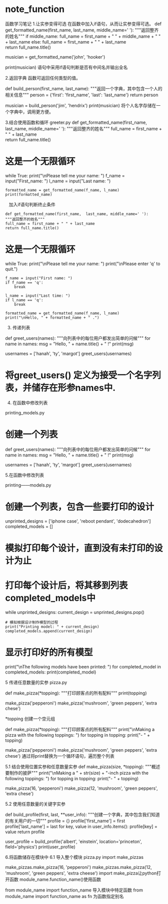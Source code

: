 # note_function
函数学习笔记
1.让实参变得可选
  在函数中加入if语句，从而让实参变得可选。
  def get_formatted_name(first_name,  last_name, middle_name=' '):
    """返回整齐的姓名"""
    if middle_name:
        full_name = first_name + " " + middle_name + " " + last_name
    else:
        full_name = first_name + " " + last_name   
    return full_name.title()


musician = get_formatted_name('john', 'hooker')

print(musician)
语句中采用if语句判断是否有中间名并输出全名


2.返回字典
  函数可返回任何类型的值。
  
def build_person(first_name, last_name):
    """返回一个字典，其中包含一个人的相关信息"""
    person = {'first': 'first_name', 'last': 'last_name'}
    return person

musician = build_person('jim', 'hendrix')
print(musician)
将个人名字存储在一个字典中，调用更方便。


3.结合使用函数和循环
greeter.py
def get_formatted_name(first_name,  last_name, middle_name=' '):
    """返回整齐的姓名"""
    full_name = first_name + " " + last_name   
    return full_name.title()


# 这是一个无限循环
while True:
    print("\nPlease tell me your name: ")
    f_name = input("First_name: ")
    l_name = input("Last name: ")

    formatted_name = get_formatted_name(f_name, l_name)
    print(formatted_name)
    
    
    加入if语句判断终止条件
    
    
    def get_formatted_name(first_name,  last_name, middle_name=' '):
    """返回整齐的姓名"""
    full_name = first_name + " " + last_name   
    return full_name.title()


# 这是一个无限循环
while True:
    print("\nPlease tell me your name: ")
    print("\nPlease enter 'q' to quit.")

    f_name = input("First name: ")
    if f_name == 'q':
        break

    l_name = input("Last time: ")
    if l_name == 'q':
        break

    formatted_name = get_formatted_name(f_name, l_name)
    print("\nHello, " + formatted_name + " .")

 
3. 传递列表

def greet_users(names):
    """向列表中的每位用户都发出简单的问候"""
    for name in names:
        msg = "Hello, " + name.title() + " !"
        print(msg)

usernames = ['hanah', 'ty', 'margot']
greet_users(usernames)
# 将greet_users() 定义为接受一个名字列表，并储存在形参names中.

4. 在函数中修改列表

printing_models.py

# 创建一个列表
def greet_users(names):
    """向列表中的每位用户都发出简单的问候"""
    for name in names:
        msg = "Hello, " + name.title() + " !"
        print(msg)

usernames = ['hanah', 'ty', 'margot']
greet_users(usernames)


5.在函数中修改列表

printing——models.py
# 创建一个列表，包含一些要打印的设计
unprinted_designs = ['iphone case', 'reboot pendant', 'dodecahedron']
completed_models = []


# 模拟打印每个设计，直到没有未打印的设计为止
#  打印每个设计后，将其移到列表completed_models中
while unprinted_designs:
    current_design = unprinted_designs.pop()

    # 模拟根据设计制作模型的过程
    print("Printing model: " + current_design)
    completed_models.append(current_design)


# 显示打印好的所有模型
print("\nThe following models have been printed: ")
for completed_model in completed_models:
    print(completed_model)

5 传递任意数量的实参
pizza.py

def make_pizza(*topping):
    """打印顾客点的所有配料"""
    print(topping)

make_pizza('pepperoni')
make_pizza('mushroom', 'green peppers', 'extra chese')

*topping 创建一个空元组

def make_pizza(*topping):
    """打印顾客点的所有配料"""
    print("\nMaking a pizza with the following toppings: ")
    for topping in topping:
        print("- " + topping)

make_pizza('pepperoni')
make_pizza('mushroom', 'green peppers', 'extra chese')
通过将print替换为一个循环语句，遍历整个列表

5.1 结合使用位置实参和任意数量实参
def make_pizza(size, *topping):
    """概述要制作的披萨"""
    print("\nMaking a " + str(size) +
          "-inch pizza with the following toppings: ")
    for topping in topping:
        print("- " + topping)

make_pizza(16, 'pepperoni')
make_pizza(12, 'mushroom', 'green peppers', 'extra chese')

5.2 使用任意数量的关键字实参

def build_profile(first, last, **user_info):
    """创建一个字典，其中包含我们知道的有关用户的一切"""
    profile = {}
    profile['first_name'] = first
    profile['last_name'] = last
    for key, value in user_info.items():
        profile[key] = value
    return profile

user_profile = build_profile('albert', 'einstein',
                             location='princeton',
                             field='physics')
print(user_profile)


6.将函数储存在模块中
6.1 导入整个模块
pizza.py
import make_pizzas

make_pizzas.make_pizza(16, 'pepperoni')
make_pizzas.make_pizza(12, 'mushroom', 'green peppers', 'extra cheese')
import make_pizza让python打开函数
module_name.function_name()使用函数

from module_name import function_name 导入模块中特定函数
from module_name import function_name as fn 为函数指定别名


